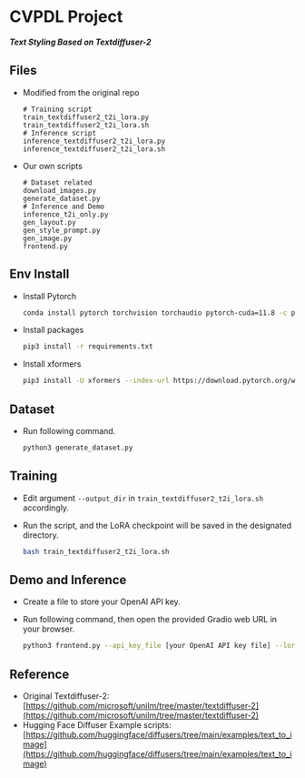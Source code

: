 # CVPDL Project

***Text Styling Based on Textdiffuser-2***

## Files

- Modified from the original repo
    ```
    # Training script
    train_textdiffuser2_t2i_lora.py
    train_textdiffuser2_t2i_lora.sh
    # Inference script
    inference_textdiffuser2_t2i_lora.py
    inference_textdiffuser2_t2i_lora.sh
    ```

- Our own scripts
    ```
    # Dataset related
    download_images.py
    generate_dataset.py
    # Inference and Demo
    inference_t2i_only.py
    gen_layout.py
    gen_style_prompt.py
    gen_image.py
    frontend.py
    ```

## Env Install

- Install Pytorch
    ```bash
    conda install pytorch torchvision torchaudio pytorch-cuda=11.8 -c pytorch -c nvidia
    ```

- Install packages
    ```bash
    pip3 install -r requirements.txt
    ```

- Install xformers
    ```bash
    pip3 install -U xformers --index-url https://download.pytorch.org/whl/cu118
    ```

## Dataset

- Run following command.
    ```bash
    python3 generate_dataset.py
    ```

## Training

- Edit argument `--output_dir` in `train_textdiffuser2_t2i_lora.sh` accordingly.

- Run the script, and the LoRA checkpoint will be saved in the designated directory.
    ```bash
    bash train_textdiffuser2_t2i_lora.sh
    ```

## Demo and Inference

- Create a file to store your OpenAI API key.

- Run following command, then open the provided Gradio web URL in your browser.
    ```bash
    python3 frontend.py --api_key_file [your OpenAI API key file] --lora_ckpt [path to your trained LoRA checkpoint]
    ```

## Reference

- Original Textdiffuser-2: [https://github.com/microsoft/unilm/tree/master/textdiffuser-2](https://github.com/microsoft/unilm/tree/master/textdiffuser-2)
- Hugging Face Diffuser Example scripts: [https://github.com/huggingface/diffusers/tree/main/examples/text_to_image](https://github.com/huggingface/diffusers/tree/main/examples/text_to_image)